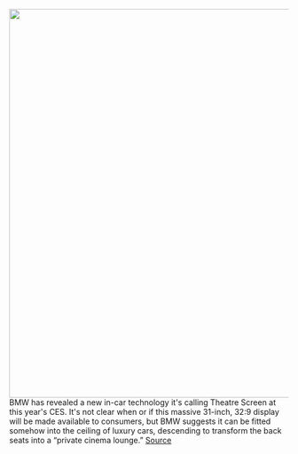 <img src='https://cdn.vox-cdn.com/thumbor/x9Q3FBhQ5yL0O-IdCZGu7HkJ4mM=/0x0:7941x5294/1200x0/filters:focal(0x0:7941x5294):no_upscale()/cdn.vox-cdn.com/uploads/chorus_asset/file/23149367/P90448391_highRes_preview_of_the_in_ca.jpg' width='700px' /><br/>
BMW has revealed a new in-car technology it's calling Theatre Screen at this year's CES. It's not clear when or if this massive 31-inch, 32:9 display will be made available to consumers, but BMW suggests it can be fitted somehow into the ceiling of luxury cars, descending to transform the back seats into a “private cinema lounge.”
<a href='https://www.theverge.com/2022/1/6/22870092/bmw-screen-theatre-mode-backseat-fire-tv-os-cinema-lounge'> Source <a/>